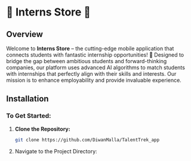 # 🌟 Interns Store 🌟

## Overview

Welcome to **Interns Store** – the cutting-edge mobile application that connects students with fantastic internship opportunities! 🚀 Designed to bridge the gap between ambitious students and forward-thinking companies, our platform uses advanced AI algorithms to match students with internships that perfectly align with their skills and interests. Our mission is to enhance employability and provide invaluable experience.

## Installation

### To Get Started:

1. **Clone the Repository:**

   ```bash
   git clone https://github.com/DiwanMalla/TalentTrek_app

2. Navigate to the Project Directory: